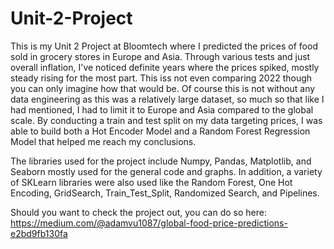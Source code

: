 # Unit-2-Project

This is my Unit 2 Project at Bloomtech where I predicted the prices of food sold in grocery stores in Europe and Asia. Through various tests and just overall inflation, 
I've noticed definite years where the prices spiked, mostly steady rising for the most part. This iss not even comparing 2022 though you can only imagine how that would be. Of course this is not without any data engineering as this was a relatively large dataset, so much so that like I had mentioned, I had to limit it to Europe and Asia compared to the global scale. By conducting a train and test split on my data targeting prices, I was able to build both a Hot Encoder Model and a Random Forest Regression Model that helped me reach my conclusions.

The libraries used for the project include Numpy, Pandas, Matplotlib, and Seaborn mostly used for the general code and graphs. In addition, a variety of SKLearn libraries were also used like the Random Forest, One Hot Encoding, GridSearch, Train_Test_Split, Randomized Search, and Pipelines.

Should you want to check the project out, you can do so here: https://medium.com/@adamvu1087/global-food-price-predictions-e2bd9fb130fa
